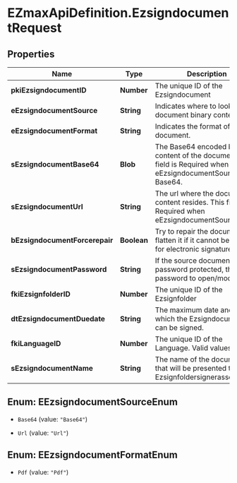 # EZmaxApiDefinition.EzsigndocumentRequest

## Properties

Name | Type | Description | Notes
------------ | ------------- | ------------- | -------------
**pkiEzsigndocumentID** | **Number** | The unique ID of the Ezsigndocument | [optional] 
**eEzsigndocumentSource** | **String** | Indicates where to look for the document binary content. | 
**eEzsigndocumentFormat** | **String** | Indicates the format of the document. | 
**sEzsigndocumentBase64** | **Blob** | The Base64 encoded binary content of the document.  This field is Required when eEzsigndocumentSource &#x3D; Base64. | [optional] 
**sEzsigndocumentUrl** | **String** | The url where the document content resides.  This field is Required when eEzsigndocumentSource &#x3D; Url. | [optional] 
**bEzsigndocumentForcerepair** | **Boolean** | Try to repair the document or flatten it if it cannot be used for electronic signature.  | [optional] [default to true]
**sEzsigndocumentPassword** | **String** | If the source document is password protected, the password to open/modify it. | [optional] [default to &#39;&#39;]
**fkiEzsignfolderID** | **Number** | The unique ID of the Ezsignfolder | 
**dtEzsigndocumentDuedate** | **String** | The maximum date and time at which the Ezsigndocument can be signed. | 
**fkiLanguageID** | **Number** | The unique ID of the Language.  Valid values:  |Value|Description| |-|-| |1|French| |2|English| | 
**sEzsigndocumentName** | **String** | The name of the document that will be presented to Ezsignfoldersignerassociations | 



## Enum: EEzsigndocumentSourceEnum


* `Base64` (value: `"Base64"`)

* `Url` (value: `"Url"`)





## Enum: EEzsigndocumentFormatEnum


* `Pdf` (value: `"Pdf"`)




